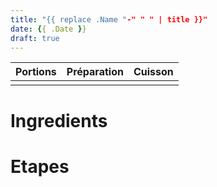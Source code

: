 ```yaml
---
title: "{{ replace .Name "-" " " | title }}"
date: {{ .Date }}
draft: true
---
```


| Portions | Préparation | Cuisson    |
|----------|-------------|------------|
|          |             |            |

# Ingredients

# Etapes